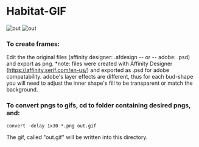 # Habitat-GIF
![out](https://user-images.githubusercontent.com/62122206/146614539-a94d4d2f-47fc-475b-a3d6-ba5eeabc62fa.gif)
![out](https://user-images.githubusercontent.com/62122206/146614551-a211af81-1b78-4e72-ba21-303f2e43b7a6.gif)

### To create frames:
Edit the the original files (affinity designer: .afdesign -- or -- adobe: .psd) and export as png. 
*note: files were created with Affinity Designer (https://affinity.serif.com/en-us/) and exported as .psd for adobe compatability. adobe's layer effects are different, thus for each bud-shape you will need to adjust the inner shape's fill to be transparent or match the background.

### To convert pngs to gifs, cd to folder containing desired pngs, and:
```
convert -delay 1x30 *.png out.gif
```
The gif, called "out.gif" will be written into this directory.
